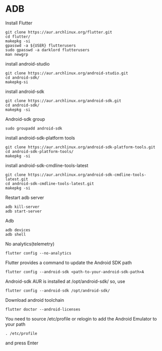 # ADB

Install Flutter
```
git clone https://aur.archlinux.org/flutter.git
cd flutter/
makepkg -si
gpasswd -a ${USER} flutterusers
sudo gpasswd -a darklord flutterusers
man newgrp
```

install android-studio
```
git clone https://aur.archlinux.org/android-studio.git
cd android-sdk/
makepkg-si
```


install android-sdk
```
git clone https://aur.archlinux.org/android-sdk.git
cd android-sdk/
makepkg -si
```

Android-sdk group
```
sudo groupadd android-sdk

```

install android-sdk-platform tools
```
git clone https://aur.archlinux.org/android-sdk-platform-tools.git
cd android-sdk-platform-tools/
makepkg -si
```

install android-sdk-cmdline-tools-latest
```
git clone https://aur.archlinux.org/android-sdk-cmdline-tools-latest.git
cd android-sdk-cmdline-tools-latest.git
makepkg -si
```
Restart adb server
```
adb kill-server
adb start-server
```

Adb
```
adb devices
adb shell
```

No analytics(telemetry)
```
flutter config --no-analytics
```

Flutter provides a command to update the Android SDK path
```
flutter config --android-sdk <path-to-your-android-sdk-path>A
```
Android-sdk AUR is installed at /opt/android-sdk/
so, use 
```
flutter config --android-sdk /opt/android-sdk/
```
Download android toolchain
```
flutter doctor --android-licenses
```

You need to source /etc/profile or relogin to add the Android Emulator to your path
```
. /etc/profile
```
and press Enter